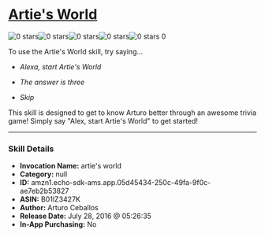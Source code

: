 # [Artie's World](http://alexa.amazon.com/#skills/amzn1.echo-sdk-ams.app.05d45434-250c-49fa-9f0c-ae7eb2b53827)
![0 stars](../../images/ic_star_border_black_18dp_1x.png)![0 stars](../../images/ic_star_border_black_18dp_1x.png)![0 stars](../../images/ic_star_border_black_18dp_1x.png)![0 stars](../../images/ic_star_border_black_18dp_1x.png)![0 stars](../../images/ic_star_border_black_18dp_1x.png) 0

To use the Artie's World skill, try saying...

* *Alexa, start Artie's World*

* *The answer is three*

* *Skip*

This skill is designed to get to know Arturo better through an awesome trivia game!
Simply say "Alex, start Artie's World" to get started!

***

### Skill Details

* **Invocation Name:** artie's world
* **Category:** null
* **ID:** amzn1.echo-sdk-ams.app.05d45434-250c-49fa-9f0c-ae7eb2b53827
* **ASIN:** B01IZ3427K
* **Author:** Arturo Ceballos
* **Release Date:** July 28, 2016 @ 05:26:35
* **In-App Purchasing:** No
